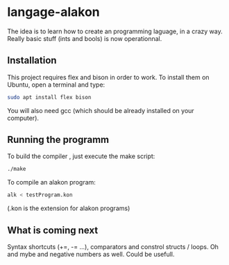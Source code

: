 # langage-alakon
The idea is to learn how to create an programming laguage, in a crazy way.
Really basic stuff (ints and bools) is now operationnal.

## Installation
This project requires flex and bison in order to work.
To install them on Ubuntu, open a terminal and type:
```bash
sudo apt install flex bison
```
You will also need gcc (which should be already installed on your computer).

## Running the programm
To build the compiler , just execute the make script:
```bash
./make
```
To compile an alakon program:
```bash
alk < testProgram.kon
```
(.kon is the extension for alakon programs)

## What is coming next
Syntax shortcuts (+=, -= ...), comparators and constrol structs / loops. Oh and mybe and negative numbers as well. Could be usefull.
